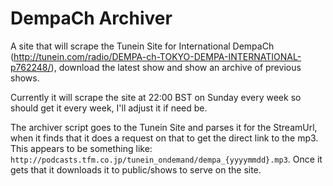 # DempaCh Archiver

A site that will scrape the Tunein Site for International DempaCh (http://tunein.com/radio/DEMPA-ch-TOKYO-DEMPA-INTERNATIONAL-p762248/), download the latest show and show an archive of previous shows.

Currently it will scrape the site at 22:00 BST on Sunday every week so should get it every week, I'll adjust it if need be.

The archiver script goes to the Tunein Site and parses it for the StreamUrl, when it finds that it does a request on that to get the direct link to the mp3. This appears to be something like: `http://podcasts.tfm.co.jp/tunein_ondemand/dempa_{yyyymmdd}.mp3`. Once it gets that it downloads it to public/shows to serve on the site.
